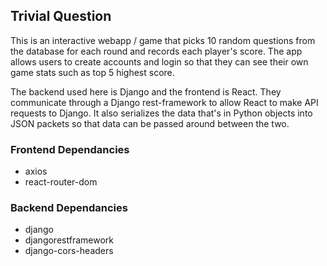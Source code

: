 Trivial Question
-------------------------

This is an interactive webapp / game that picks 10 random questions from the database for each round and records each player's score. The app allows users to create accounts and login so that they can see their own game stats such as top 5 highest score. <br>

The backend used here is Django and the frontend is React. They communicate through a Django rest-framework to allow React to make API requests to Django. It also serializes the data that's in Python objects into JSON packets so that data can be passed around between the two.

### Frontend Dependancies

- axios
- react-router-dom

### Backend Dependancies
- django
- djangorestframework
- django-cors-headers
